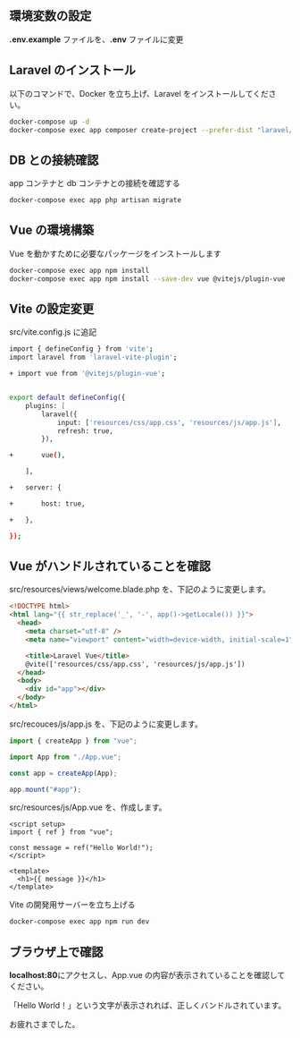 ## 環境変数の設定

**.env.example** ファイルを、**.env** ファイルに変更

## Laravel のインストール

以下のコマンドで、Docker を立ち上げ、Laravel をインストールしてください。

```sh
docker-compose up -d
docker-compose exec app composer create-project --prefer-dist "laravel/laravel=10.*" .
```

## DB との接続確認

app コンテナと db コンテナとの接続を確認する

```sh
docker-compose exec app php artisan migrate
```

## Vue の環境構築

Vue を動かすために必要なパッケージをインストールします

```sh
docker-compose exec app npm install
docker-compose exec app npm install --save-dev vue @vitejs/plugin-vue
```

## Vite の設定変更

src/vite.config.js に追記

```sh
import { defineConfig } from 'vite';
import laravel from 'laravel-vite-plugin';

+ import vue from '@vitejs/plugin-vue';


export default defineConfig({
    plugins: [
        laravel({
            input: ['resources/css/app.css', 'resources/js/app.js'],
            refresh: true,
        }),

+       vue(),

    ],

+   server: {

+       host: true,

+   },

});

```

## Vue がハンドルされていることを確認

src/resources/views/welcome.blade.php を、下記のように変更します。

```html
<!DOCTYPE html>
<html lang="{{ str_replace('_', '-', app()->getLocale()) }}">
  <head>
    <meta charset="utf-8" />
    <meta name="viewport" content="width=device-width, initial-scale=1" />

    <title>Laravel Vue</title>
    @vite(['resources/css/app.css', 'resources/js/app.js'])
  </head>
  <body>
    <div id="app"></div>
  </body>
</html>
```

src/recouces/js/app.js を、下記のように変更します。

```js
import { createApp } from "vue";

import App from "./App.vue";

const app = createApp(App);

app.mount("#app");
```

src/resources/js/App.vue を、作成します。

```vue
<script setup>
import { ref } from "vue";

const message = ref("Hello World!");
</script>

<template>
  <h1>{{ message }}</h1>
</template>
```

Vite の開発用サーバーを立ち上げる

```sh
docker-compose exec app npm run dev
```

## ブラウザ上で確認

**localhost:80**にアクセスし、App.vue の内容が表示されていることを確認してください。

「Hello World！」という文字が表示されれば、正しくバンドルされています。

お疲れさまでした。
